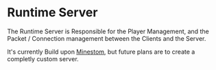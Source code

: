 # Runtime Server

The Runtime Server is Responsible for the Player Management, and the Packet / Connection management between the Clients and the Server.

It's currently Build upon [Minestom](https://minestom.net/), but future plans are to create a completly custom server.
